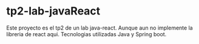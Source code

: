 # tp2-lab-javaReact
Este proyecto es el tp2 de un lab java-react. Aunque aun no implemente la libreria de react aqui. Tecnologias utilizadas Java y Spring boot.
